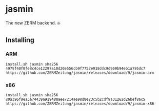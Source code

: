 # jasmin
The new ZERM backend. :sparkle:

## Installing
### ARM
```
install.sh jasmin sha256 4979f40f0fe8c4ce12297a10d20e556cb9f7757e918ddc9d969b94eb1a795dc7 https://github.com/ZERMZeitung/jasmin/releases/download/9/jasmin-arm
```
### x86
```
install.sh jasmin sha256 80a396f9ea3a74439a919488aee7214ae98d8e23c5b2cdf9a31262d26bef8ac5 https://github.com/ZERMZeitung/jasmin/releases/download/9/jasmin-x86
```
